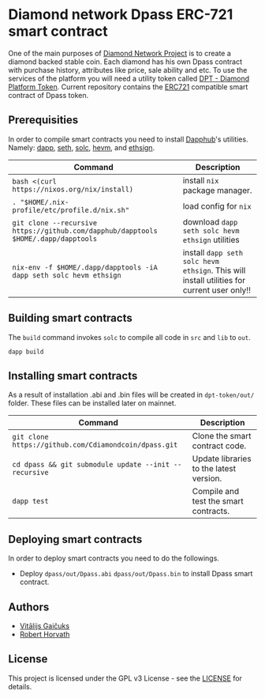# Diamond network Dpass ERC-721 smart contract

One of the main purposes of [Diamond Network Project](https://cdiamondcoin.com/) is to create a diamond backed stable coin. Each diamond has his own Dpass contract with purchase history, attributes like price, sale ability and etc. To use the services of the platform you will need a utility token called [DPT - Diamond Platform Token](https://github.com/Cdiamondcoin/dpt-token). Current repository contains the [ERC721](https://github.com/ethereum/EIPs/issues/721) compatible smart contract of Dpass token.

## Prerequisities

In order to compile smart contracts you need to install [Dapphub](https://dapphub.com/)'s utilities. Namely: [dapp](https://dapp.tools/dapp/), [seth](https://dapp.tools/seth/), [solc](https://github.com/ethereum/solidity), [hevm](https://dapp.tools/hevm/), and [ethsign](https://github.com/dapphub/dapptools/tree/master/src/ethsign).

| Command | Description |
| --- | --- |
|`bash <(curl https://nixos.org/nix/install)` | install `nix` package manager.|
|`. "$HOME/.nix-profile/etc/profile.d/nix.sh"`| load config for `nix`|
|`git clone --recursive https://github.com/dapphub/dapptools $HOME/.dapp/dapptools` | download `dapp seth solc hevm ethsign` utilities|
|`nix-env -f $HOME/.dapp/dapptools -iA dapp seth solc hevm ethsign` | install `dapp seth solc hevm ethsign`. This will install utilities for current user only!!|

## Building smart contracts

The `build` command invokes `solc` to compile all code in `src` and `lib` to `out`.

`dapp build`

## Installing smart contracts

As a result of installation .abi and .bin files will be created in `dpt-token/out/` folder. These files can be installed later on mainnet.

| Command | Description |
| --- | --- |
|`git clone https://github.com/Cdiamondcoin/dpass.git` | Clone the smart contract code.|
|`cd dpass && git submodule update --init --recursive` | Update libraries to the latest version.|
|`dapp test` | Compile and test the smart contracts.|

## Deploying smart contracts

In order to deploy smart contracts you need to do the followings.
- Deploy `dpass/out/Dpass.abi` `dpass/out/Dpass.bin` to install Dpass smart contract.

## Authors

- [Vitālijs Gaičuks](https://github.com/vgaicuks)
- [Robert Horvath](https://github.com/r001)

## License

This project is licensed under the GPL v3 License - see the [LICENSE](LICENSE) for details.
